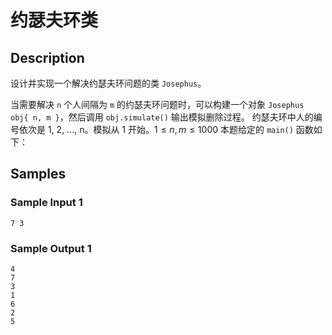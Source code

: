 # 约瑟夫环类

## Description
设计并实现一个解决约瑟夫环问题的类 `Josephus`。

当需要解决 `n` 个人间隔为 `m` 的约瑟夫环问题时，可以构建一个对象 `Josephus obj{ n, m }`，然后调用 `obj.simulate()` 输出模拟删除过程。
约瑟夫环中人的编号依次是 1, 2, ..., n。模拟从 1 开始。$1 \le n, m \le 1000$
本题给定的 `main()` 函数如下：

## Samples
### Sample Input 1 
```
7 3
```

### Sample Output 1
```
4
7
3
1
6
2
5
```